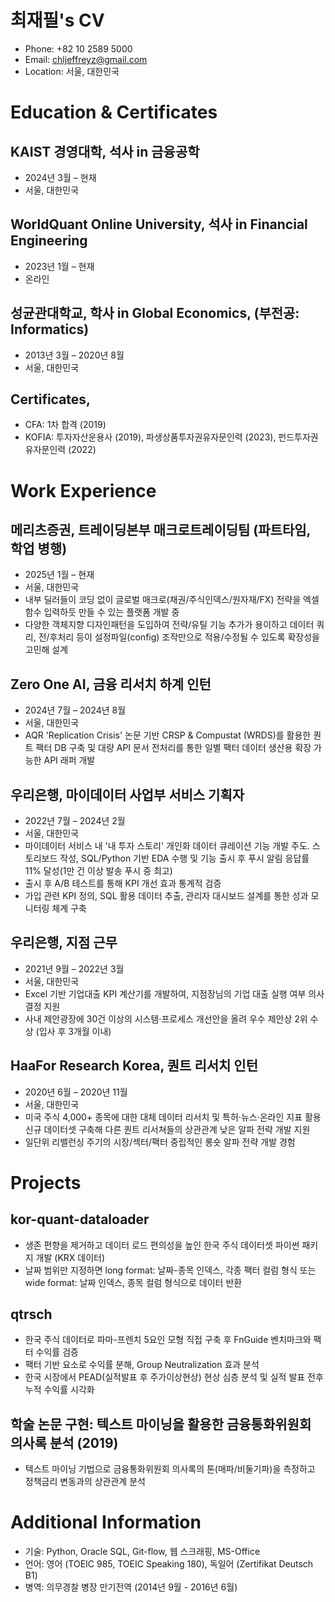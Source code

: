 # 최재필's CV

- Phone: +82 10 2589 5000
- Email: [chljeffreyz@gmail.com](mailto:chljeffreyz@gmail.com)
- Location: 서울, 대한민국


# Education & Certificates

## KAIST 경영대학, 석사 in 금융공학

- 2024년 3월 – 현재
- 서울, 대한민국

## WorldQuant Online University, 석사 in Financial Engineering

- 2023년 1월 – 현재
- 온라인

## 성균관대학교, 학사 in Global Economics, (부전공: Informatics)

- 2013년 3월 – 2020년 8월
- 서울, 대한민국

## Certificates, 

- CFA: 1차 합격 (2019)
- KOFIA: 투자자산운용사 (2019), 파생상품투자권유자문인력 (2023), 펀드투자권유자문인력 (2022)

# Work Experience

## 메리츠증권, 트레이딩본부 매크로트레이딩팀 (파트타임, 학업 병행)

- 2025년 1월 – 현재
- 서울, 대한민국
- 내부 딜러들이 코딩 없이 글로벌 매크로(채권/주식인덱스/원자재/FX) 전략을 엑셀 함수 입력하듯 만들 수 있는 플랫폼 개발 중
- 다양한 객체지향 디자인패턴을 도입하여 전략/유틸 기능 추가가 용이하고 데이터 쿼리, 전/후처리 등이 설정파일(config) 조작만으로 적용/수정될 수 있도록 확장성을 고민해 설계

## Zero One AI, 금융 리서치 하계 인턴

- 2024년 7월 – 2024년 8월
- 서울, 대한민국
- AQR 'Replication Crisis' 논문 기반 CRSP & Compustat (WRDS)를 활용한 퀀트 팩터 DB 구축 및 대량 API 문서 전처리를 통한 일별 팩터 데이터 생산용 확장 가능한 API 래퍼 개발

## 우리은행, 마이데이터 사업부 서비스 기획자

- 2022년 7월 – 2024년 2월
- 서울, 대한민국
- 마이데이터 서비스 내 '내 투자 스토리' 개인화 데이터 큐레이션 기능 개발 주도. 스토리보드 작성, SQL/Python 기반 EDA 수행 및 기능 출시 후 푸시 알림 응답률 11% 달성(1만 건 이상 발송 푸시 중 최고)
- 출시 후 A/B 테스트를 통해 KPI 개선 효과 통계적 검증
- 가입 관련 KPI 정의, SQL 활용 데이터 추출, 관리자 대시보드 설계를 통한 성과 모니터링 체계 구축

## 우리은행, 지점 근무

- 2021년 9월 – 2022년 3월
- 서울, 대한민국
- Excel 기반 기업대출 KPI 계산기를 개발하여, 지점장님의 기업 대출 실행 여부 의사결정 지원
- 사내 제안광장에 30건 이상의 시스템·프로세스 개선안을 올려 우수 제안상 2위 수상 (입사 후 3개월 이내)

## HaaFor Research Korea, 퀀트 리서치 인턴

- 2020년 6월 – 2020년 11월
- 서울, 대한민국
- 미국 주식 4,000+ 종목에 대한 대체 데이터 리서치 및 특허·뉴스·온라인 지표 활용 신규 데이터셋 구축해 다른 퀀트 리서쳐들의 상관관계 낮은 알파 전략 개발 지원
- 일단위 리밸런싱 주기의 시장/섹터/팩터 중립적인 롱숏 알파 전략 개발 경험

# Projects

## kor-quant-dataloader

- 생존 편향을 제거하고 데이터 로드 편의성을 높인 한국 주식 데이터셋 파이썬 패키지 개발 (KRX 데이터)
- 날짜 범위만 지정하면 long format: 날짜-종목 인덱스, 각종 팩터 컬럼 형식 또는 wide format: 날짜 인덱스, 종목 컬럼 형식으로 데이터 반환

## qtrsch

- 한국 주식 데이터로 파마-프렌치 5요인 모형 직접 구축 후 FnGuide 벤치마크와 팩터 수익률 검증
- 팩터 기반 요소로 수익률 분해, Group Neutralization 효과 분석
- 한국 시장에서 PEAD(실적발표 후 주가이상현상) 현상 심층 분석 및 실적 발표 전후 누적 수익률 시각화

## 학술 논문 구현: 텍스트 마이닝을 활용한 금융통화위원회 의사록 분석 (2019)

- 텍스트 마이닝 기법으로 금융통화위원회 의사록의 톤(매파/비둘기파)을 측정하고 정책금리 변동과의 상관관계 분석

# Additional Information

- 기술: Python, Oracle SQL, Git-flow, 웹 스크래핑, MS-Office
- 언어: 영어 (TOEIC 985, TOEIC Speaking 180), 독일어 (Zertifikat Deutsch B1)
- 병역: 의무경찰 병장 만기전역 (2014년 9월 - 2016년 6월)
